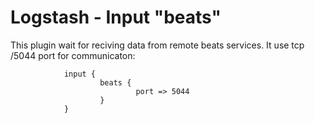 Logstash - Input "beats"
======================

This plugin wait for reciving data from remote beats services. It use tcp
/5044 port for communicaton:

                input {
                        beats {
                                port => 5044
                        }
                }
